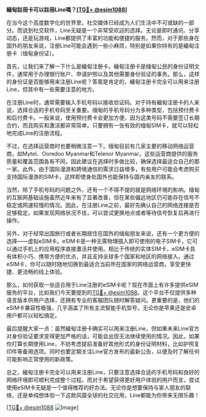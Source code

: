 **緬甸註冊卡可以註冊Line嗎？[[TG💪+ @esim1088](https://t.me/s/esim1088)]**

在当今这个高度数字化的世界里，社交媒体已经成为人们生活中不可或缺的一部分。而说到社交软件，Line无疑是一个非常受欢迎的选择。无论是即时通讯、分享动态，还是玩游戏，Line都提供了丰富的功能和便捷的服务。然而，对于那些身在国外的朋友来说，注册Line可能会遇到一些小麻烦，特别是如果你持有的是緬甸注册卡（缅甸身份证）。

首先，让我们来了解一下什么是緬甸注册卡。緬甸注册卡是缅甸公民的身份证明文件，通常用于办理银行账户、申请护照以及其他需要身份验证的事务。那么，这样的身份证是否能够用来注册Line呢？答案是肯定的，緬甸注册卡完全可以用来注册Line，但其中有一些需要注意的地方。

在注册Line时，通常需要输入手机号码以接收验证码。对于持有緬甸注册卡的人来说，选择合适的手机号码至关重要。缅甸的手机号码分为多种类型，包括预付费卡和后付费卡。一般来说，使用预付费卡会更加方便，因为这类号码不需要签订长期合约，而且购买和激活都非常简单。只要拥有一张有效的缅甸SIM卡，就可以轻松地完成Line的注册流程。

不过，在选择运营商时也要稍微注意一下。缅甸目前有几家主要的移动网络运营商，如Mytel、Ooredoo Myanmar和Telenor Myanmar。这些运营商提供的服务质量和覆盖范围各有不同，因此建议在选择时多做比较，确保选择最适合自己的那一家。此外，由于国际漫游和跨境通信的需求日益增多，有些用户可能会考虑购买支持国际漫游的SIM卡，这样即使身处国外也能保持与国内亲友的联系。

当然，除了手机号码的问题之外，还有一个不得不提的就是网络环境的影响。缅甸的互联网基础设施虽然近年来有了显著改善，但在某些偏远地区仍可能存在信号不稳定或网速较慢的情况。因此，在注册Line之前，最好先确认自己的网络连接是否足够稳定。如果发现网络状况不佳，可以尝试更换地点或者等待信号恢复后再进行操作。

另外，对于经常出国旅行或者长期居住在国外的缅甸朋友来说，还有一个更方便的选择——虚拟eSIM卡。eSIM卡是一种无需物理插入即可使用的电子SIM卡，它可以通过手机上的应用程序直接激活并使用。相比于传统的实体SIM卡，eSIM卡具有体积小巧、携带方便的优点，并且支持全球多个国家和地区的网络接入。通过eSIM卡，你可以随时随地切换到最适合当前所在国家的网络运营商，享受更快捷、更流畅的线上体验。

那么，如何获取一张适合用于Line注册的eSIM卡呢？现在市面上有许多提供eSIM服务的平台，比如我们今天要提到的[TG💪+ @esim1088](https://t.me/s/esim1088)。这个平台不仅提供多种语言版本供用户选择，还拥有专业的客服团队随时解答疑问。更重要的是，他们的eSIM卡兼容性极强，几乎涵盖了所有主流智能手机型号，无论你是苹果还是安卓用户都可以轻松搞定。

最后提醒大家一点：虽然緬甸注册卡确实可以用来注册Line，但如果未来Line官方对身份验证要求变得更加严格的话，可能会出现无法继续使用的情况。因此，如果你打算长期使用Line，不妨考虑提前准备好其他形式的身份证明材料，比如护照复印件等备用选项。同时也要定期关注Line官方发布的最新公告，以便及时了解任何可能影响正常使用的新政策。

总之，緬甸注册卡完全可以用来注册Line，只要注意选择合适的手机号码和良好的网络环境即可顺利完成整个过程。而对于希望获得更好用户体验的用户而言，尝试使用eSIM卡无疑是一个值得推荐的好办法。无论你是想要保持与家人朋友的联络，还是单纯想体验一下这款风靡全球的社交应用，Line都能为你带来无限乐趣！

[[TG💪+ @esim1088](https://t.me/s/esim1088) ![Image](https://i.postimg.cc/4NQfJmqS/Snipaste-2025-05-13-00-14-12.png)]